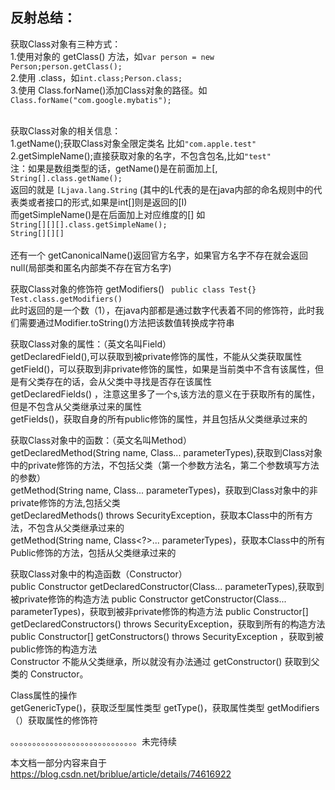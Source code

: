 反射总结：</br>
---
获取Class对象有三种方式：</br>
1.使用对象的 getClass() 方法，如<code>var person = new Person;person.getClass();</code></br>
2.使用 .class，如<code>int.class;Person.class;</code></br>
3.使用 Class.forName()添加Class对象的路径。如<code>Class.forName("com.google.mybatis");</code></br>

</br>
获取Class对象的相关信息：</br>
1.getName();获取Class对象全限定类名 比如<code>"com.apple.test"</code></br>
2.getSimpleName();直接获取对象的名字，不包含包名,比如<code>"test"</code></br>
注：如果是数组类型的话，getName()是在前面加上[,
<code>
String[].class.getName();
</code>
返回的就是
<code>[Ljava.lang.String</code>
(其中的L代表的是在java内部的命名规则中的代表类或者接口的形式,如果是int[]则是返回的[I)</br>
而getSimpleName()是在后面加上对应维度的[]
如
<code>
String[][][].class.getSimpleName();
String[][][]
</code></br>
还有一个 getCanonicalName()返回官方名字，如果官方名字不存在就会返回null(局部类和匿名内部类不存在官方名字)

获取Class对象的修饰符
getModifiers()
<code>
public class Test{}
Test.class.getModifiers()
</code></br>
此时返回的是一个数（1），在java内部都是通过数字代表着不同的修饰符，此时我们需要通过Modifier.toString()方法把该数值转换成字符串</br>


获取Class对象的属性：（英文名叫Field）</br>
getDeclaredField(),可以获取到被private修饰的属性，不能从父类获取属性</br>
getField()，可以获取到非private修饰的属性，如果是当前类中不含有该属性，但是有父类存在的话，会从父类中寻找是否存在该属性</br>
getDeclaredFields() ，注意这里多了一个s,该方法的意义在于获取所有的属性，但是不包含从父类继承过来的属性</br>
getFields()，获取自身的所有public修饰的属性，并且包括从父类继承过来的</br>



获取Class对象中的函数：（英文名叫Method）</br>
getDeclaredMethod(String name, Class<?>... parameterTypes),获取到Class对象中的private修饰的方法，不包括父类（第一个参数方法名，第二个参数填写方法的参数）</br>
getMethod(String name, Class<?>... parameterTypes)，获取到Class对象中的非private修饰的方法,包括父类</br>
getDeclaredMethods() throws SecurityException，获取本Class中的所有方法，不包含从父类继承过来的</br>
getMethod(String name, Class<?>... parameterTypes)，获取本Class中的所有Public修饰的方法，包括从父类继承过来的</br>


获取Class对象中的构造函数（Constructor）</br>
public Constructor<T> getDeclaredConstructor(Class<?>... parameterTypes),获取到被private修饰的构造方法
public Constructor<T> getConstructor(Class<?>... parameterTypes)，获取到被非private修饰的构造方法
public Constructor<?>[] getDeclaredConstructors() throws SecurityException，获取到所有的构造方法
public Constructor<?>[] getConstructors() throws SecurityException ，获取到被public修饰的构造方法</br>
Constructor 不能从父类继承，所以就没有办法通过 getConstructor() 获取到父类的 Constructor。

Class属性的操作</br>
getGenericType()，获取泛型属性类型
getType()，获取属性类型
getModifiers（）获取属性的修饰符

。。。。。。。。。。。。。。。。。。。。。。。。。。。。。未完待续

本文档一部分内容来自于 https://blog.csdn.net/briblue/article/details/74616922    </br>


